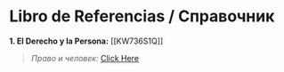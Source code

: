 # Libro de Referencias / Справочник

**1. El Derecho y la Persona:** [[KW736S1Q]]
>*Право и человек:* [Click Here](https://github.com/Wapply/vanguard-research-network/blob/main/Learning%20Network/DERECHO/KW736S1Q.md)